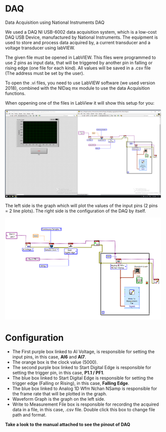 # DAQ
Data Acquisition using National Instruments DAQ

We used a DAQ NI USB-6002 data acquisition system, which is a low-cost DAQ USB Device, manufactured by National Instruments. The equipment is used to store and process data acquired by, a current transducer and a voltage transducer using labVIEW.

The given file must be opened in LabVIEW. This files were programmed to use 2 pins as input data, that will be triggered by another pin in falling or rising edge (one file for each kind). All values will be saved in a .csv file (The address must be set by the user).

To open the .vi files, you need to use LabVIEW software (we used version 2018), combined with the NIDaq mx module to use the data Acquisition functions.

When oppening one of the files in LabView it will show this setup for you:

![LabVIEW file Setup](/Images/LabView01.png)

The left side is the graph which will plot the values of the input pins (2 pins = 2 line plots). The right side is the configuration of the DAQ by itself.

![LabVIEW file Setup](/Images/LabView02.png)

# Configuration
* The First purple box linked to AI Voltage, is responsible for setting the input pins, in this case, **AI6** and **AI7**.
* The orange box is the clock value (5000).
* The second purple box linked to Start Digital Edge is responsible for setting the trigger pin, in this case, **P1.1 / PF1**.
* The blue box linked to Start Digital Edge is responsible for setting the trigger edge (Falling or Rising), in this case, **Falling Edge**.
* The blue box linked to Analog 1D Wfm Nchan NSamp is responsible for the frame rate that will be plotted in the graph.
* Waveform Graph is the graph on the left side.
* Write to Measurement File box is responsible for recording the acquired data in a file, in this case, .csv file. Double click this box to change file path and format.

**Take a look to the manual attached to see the pinout of DAQ**
